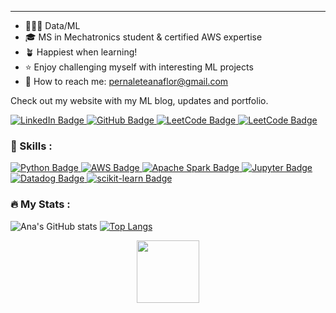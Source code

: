 ---
- 👩🏻‍💻 Data/ML
- 🎓 MS in Mechatronics student & certified AWS expertise
- 🪴 Happiest when learning!
- ⭐️ Enjoy challenging myself with interesting ML projects
- 💌 How to reach me: pernaleteanaflor@gmail.com

Check out my website with my ML blog, updates and portfolio. 

<div id="badges">
  <a href="https://www.linkedin.com/in/anapernalete/">
    <img src="https://img.shields.io/badge/LinkedIn-blue?style=for-the-badge&logo=linkedin&logoColor=white" alt="LinkedIn Badge"/>
  </a>
  <a href="https://github.com/anapernalete?tab=repositories">
    <img src="https://img.shields.io/badge/Github-black?style=for-the-badge&logo=github&logoColor=white" alt="GitHub Badge"/>
  </a>
    <a href="https://leetcode.com/anapernalete/">
    <img src="https://img.shields.io/badge/-LeetCode-FFA116?style=for-the-badge&logo=LeetCode&logoColor=black" alt="LeetCode Badge"/>
  </a>
    <a href="https://www.kaggle.com/anaflorpernalete">
    <img src="https://img.shields.io/badge/Kaggle-20BEFF?style=for-the-badge&logo=Kaggle&logoColor=white" alt="LeetCode Badge"/>
  </a>
</div>


<img src="https://komarev.com/ghpvc/?username=anapernalete&style=flat-square&color=blue" alt=""/>

### :telescope: Skills :

<div id="badges">
  <a href="#">
    <img src="https://img.shields.io/badge/Python-14354C?style=for-the-badge&logo=python&logoColor=white" alt="Python Badge"/>
  </a>
  <a href="#">
    <img src="https://img.shields.io/badge/Amazon_AWS-FF9900?style=for-the-badge&logo=amazonaws&logoColor=white" alt="AWS Badge"/>
  </a>
  <a href="#">
    <img src="https://img.shields.io/badge/Apache%20Spark-FDEE21?style=flat-square&logo=apachespark&logoColor=black" alt="Apache Spark Badge"/>
  </a>
  <a href="#">
    <img src="https://img.shields.io/badge/jupyter-%23FA0F00.svg?style=for-the-badge&logo=jupyter&logoColor=white" alt="Jupyter Badge"/>
  </a>
  <a href="#">
    <img src="https://img.shields.io/badge/datadog-%23632CA6.svg?style=for-the-badge&logo=datadog&logoColor=white" alt="Datadog Badge"/>
  </a>
  <a href="#">
    <img src="https://img.shields.io/badge/scikit--learn-%23F7931E.svg?style=for-the-badge&logo=scikit-learn&logoColor=white" alt="scikit-learn Badge"/>
  </a>
</div>
</div>

### :fire: My Stats :

![Ana's GitHub stats](https://github-readme-stats.vercel.app/api?username=anapernalete&show_icons=true&theme=radical&hide=stars,contribs&hide_rank=true) [![Top Langs](https://github-readme-stats.vercel.app/api/top-langs/?username=anapernalete&layout=compact&theme=vision-friendly-dark&hide_progress=true)](https://github.com/anuraghazra/github-readme-stats)

<div id="header" align="center">
  <img src="https://media.giphy.com/media/CtDSNQYv0gQbPSn28O/giphy.gif" width="100"/>
</div>
